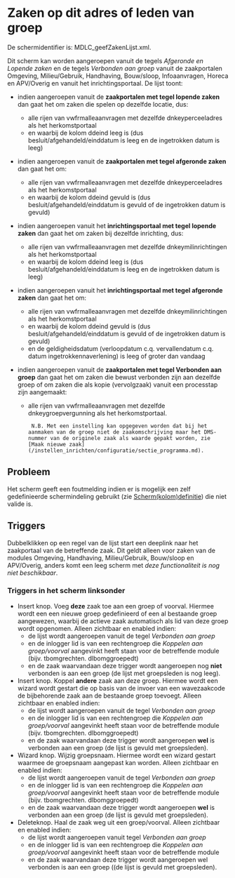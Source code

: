 # Zaken op dit adres of leden van groep

De schermidentifier is: MDLC_geefZakenLijst.xml.

Dit scherm kan worden aangeroepen vanuit de tegels _Afgeronde en Lopende zaken_ en de tegels _Verbonden aan groep_
vanuit de zaakportalen Omgeving, Milieu/Gebruik, Handhaving, Bouw/sloop, Infoaanvragen, Horeca en APV/Overig en vanuit het inrichtingsportaal.
De lijst toont:

- indien aangeroepen vanuit de **zaakportalen met tegel lopende zaken** dan gaat het om zaken die spelen op dezelfde locatie, dus:
  - alle rijen van vwfrmalleaanvragen met dezelfde dnkeyperceeladres als het herkomstportaal
  - en waarbij de kolom ddeind leeg is (dus besluit/afgehandeld/einddatum is leeg en de ingetrokken datum is leeg)
- indien aangeroepen vanuit de **zaakportalen met tegel afgeronde zaken** dan gaat het om:
  - alle rijen van vwfrmalleaanvragen met dezelfde dnkeyperceeladres als het herkomstportaal
  - en waarbij de kolom ddeind gevuld is (dus besluit/afgehandeld/einddatum is gevuld of de ingetrokken datum is gevuld)
- indien aangeroepen vanuit het **inrichtingsportaal met tegel lopende zaken** dan gaat het om zaken bij dezelfde inrichting, dus:
  - alle rijen van vwfrmalleaanvragen met dezelfde dnkeymilinrichtingen als het herkomstportaal
  - en waarbij de kolom ddeind leeg is (dus besluit/afgehandeld/einddatum is leeg en de ingetrokken datum is leeg)
- indien aangeroepen vanuit het **inrichtingsportaal met tegel afgeronde zaken** dan gaat het om:
  - alle rijen van vwfrmalleaanvragen met dezelfde dnkeymilinrichtingen als het herkomstportaal
  - en waarbij de kolom ddeind gevuld is (dus besluit/afgehandeld/einddatum is gevuld of de ingetrokken datum is gevuld)
  - en de geldigheidsdatum (verloopdatum c.q. vervallendatum c.q. datum ingetrokkennaverlening) is leeg of groter dan vandaag
- indien aangeroepen vanuit de **zaakportalen met tegel Verbonden aan groep** dan gaat het om zaken die bewust verbonden zijn aan dezelfde groep of om zaken die als kopie (vervolgzaak) vanuit een processtap zijn aangemaakt:

  - alle rijen van vwfrmalleaanvragen met dezelfde dnkeygroepvergunning als het herkomstportaal.

         N.B. Met een instelling kan opgegeven worden dat bij het aanmaken van de groep niet de zaakomschrijving maar het DMS-nummer van de originele zaak als waarde gepakt worden, zie [Maak nieuwe zaak](/instellen_inrichten/configuratie/sectie_programma.md).

## Probleem

Het scherm geeft een foutmelding indien er is mogelijk een zelf gedefinieerde schermindeling gebruikt (zie [Scherm(kolom)definitie](/instellen_inrichten/schermdefinitie/README.md)) die niet valide is.

## Triggers

Dubbelklikken op een regel van de lijst start een deeplink naar het zaakportaal van de betreffende zaak.
Dit geldt alleen voor zaken van de modules Omgeving, Handhaving, Milieu/Gebruik, Bouw/sloop en APV/Overig, anders komt een leeg scherm met _deze functionaliteit is nog niet beschikbaar_.

### Triggers in het scherm linksonder

- Insert knop. Voeg **deze** zaak toe aan een groep of voorval. Hiermee wordt een een nieuwe groep gedefinieerd of een al bestaande groep aangewezen, waarbij de actieve zaak automatisch als lid van deze groep wordt opgenomen. Alleen zichtbaar en enabled indien:
  - de lijst wordt aangeroepen vanuit de tegel _Verbonden aan groep_
  - en de inlogger lid is van een rechtengroep die _Koppelen aan groep/voorval_ aangevinkt heeft staan voor de betreffende module (bijv. tbomgrechten. dlbomggroepedt)
  - en de zaak waarvandaan deze trigger wordt aangeroepen nog **niet** verbonden is aan een groep (de lijst met groepsleden is nog leeg).
- Insert knop. Koppel **andere** zaak aan deze groep. Hiermee wordt een wizard wordt gestart die op basis van de invoer van een wavezaakcode de bijbehorende zaak aan de bestaande groep toevoegt. Alleen zichtbaar en enabled indien:
  - de lijst wordt aangeroepen vanuit de tegel _Verbonden aan groep_
  - en de inlogger lid is van een rechtengroep die _Koppelen aan groep/voorval_ aangevinkt heeft staan voor de betreffende module (bijv. tbomgrechten. dlbomggroepedt)
  - en de zaak waarvandaan deze trigger wordt aangeroepen **wel** is verbonden aan een groep (de lijst is gevuld met groepsleden).
- Wizard knop. Wijzig groepsnaam. Hiermee wordt een wizard gestart waarmee de groepsnaam aangepast kan worden. Alleen zichtbaar en enabled indien:
  - de lijst wordt aangeroepen vanuit de tegel _Verbonden aan groep_
  - en de inlogger lid is van een rechtengroep die _Koppelen aan groep/voorval_ aangevinkt heeft staan voor de betreffende module (bijv. tbomgrechten. dlbomggroepedt)
  - en de zaak waarvandaan deze trigger wordt aangeroepen **wel** is verbonden aan een groep (de lijst is gevuld met groepsleden).
- Deleteknop. Haal de zaak weg uit een groep/voorval. Alleen zichtbaar en enabled indien:
  - de lijst wordt aangeroepen vanuit tegel _Verbonden aan groep_
  - en de inlogger lid is van een rechtengroep die _Koppelen aan groep/voorval_ aangevinkt heeft staan voor de betreffende module
  - en de zaak waarvandaan deze trigger wordt aangeroepen wel verbonden is aan een groep ((de lijst is gevuld met groepsleden).
